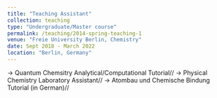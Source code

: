 ```yaml
---
title: "Teaching Assistant"
collection: teaching
type: "Undergraduate/Master course"
permalink: /teaching/2014-spring-teaching-1
venue: "Freie University Berlin, Chemistry"
date: Sept 2018 - March 2022
location: "Berlin, Germany"
---
```


-> Quantum Chemsitry Analytical/Computational Tutorial//
-> Physical Chemistry Laboratory Assistant//
-> Atombau und Chemische Bindung Tutorial (in German)//
